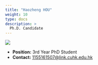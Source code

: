 ```yaml
---
title: "Haozheng HOU"
weight: 10
type: docs
description: >
  Ph.D. Candidate
---
```


<div class="member-photo-frame wk-desk-4 wk-ipadp-4 wk-mobile-12 wk-tab-12">
    <div class=".member-photo-image">
     <img src="/images/members/HOU-Haozheng.jpg">
    </div>
</div>

 - **Position:** 3rd Year PhD Student
 - **Contact:** [1155161507@link.cuhk.edu.hk](1155161507@link.cuhk.edu.hk)